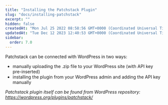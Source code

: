 ```yaml
---
title: "Installing the Patchstack Plugin"
slug: "docs/installing-patchstack"
excerpt: ""
hidden: false
createdAt: "Mon Jul 25 2022 08:58:56 GMT+0000 (Coordinated Universal Time)"
updatedAt: "Tue Dec 12 2023 12:40:53 GMT+0000 (Coordinated Universal Time)"
sidebar:
  order: 7.0
---
```

Patchstack can be connected with WordPress in two ways:

- manually uploading the .zip file to your WordPress site (with API key pre-inserted)
- installing the plugin from your WordPress admin and adding the API key manually

_Patchstack plugin itself can be found from WordPress repository: <a href="https://wordpress.org/plugins/patchstack/" target="_blank">https://wordpress.org/plugins/patchstack/</a>_
